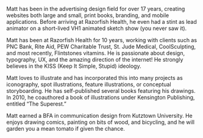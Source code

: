 Matt has been in the advertising design field for over 17 years, creating websites both large and small, print books, branding, and mobile applications. Before arriving at Razorfish Health, he even had a stint as lead animator on a short-lived VH1 animated sketch show (you never saw it).  

Matt has been at Razorfish Health for 10 years, working with clients such as PNC Bank, Rite Aid, PEW Charitable Trust, St. Jude Medical, CoolSculpting, and most recently, Flintstones vitamins. He is passionate about design, typography, UX, and the amazing direction of the internet! He strongly believes in the KISS (Keep It Simple, Stupid) ideology.  

Matt loves to illustrate and has incorporated this into many projects as iconography, spot illustrations, feature illustrations, or conceptual storyboarding. He has self-published several books featuring his drawings. In 2010, he coauthored a book of illustrations under Kensington Publishing, entitled “The Superest.” 

Matt earned a BFA in communication design from Kutztown University. He enjoys drawing comics, painting on bits of wood, and bicycling, and he will garden you a mean tomato if given the chance.
